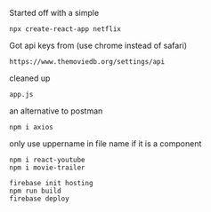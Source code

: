 Started off with a simple

    npx create-react-app netflix

Got api keys from
(use chrome instead of safari)

    https://www.themoviedb.org/settings/api

cleaned up

    app.js

an alternative to postman

    npm i axios

only use uppername in file name if it is a component

    npm i react-youtube
    npm i movie-trailer

    firebase init hosting
    npm run build
    firebase deploy

